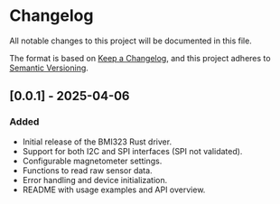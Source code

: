 # Changelog
All notable changes to this project will be documented in this file.

The format is based on [Keep a Changelog](https://keepachangelog.com/en/1.0.0/),
and this project adheres to [Semantic Versioning](https://semver.org/spec/v2.0.0.html).

## [0.0.1] - 2025-04-06
### Added
- Initial release of the BMI323 Rust driver.
- Support for both I2C and SPI interfaces (SPI not validated).
- Configurable magnetometer settings.
- Functions to read raw sensor data.
- Error handling and device initialization.
- README with usage examples and API overview.
